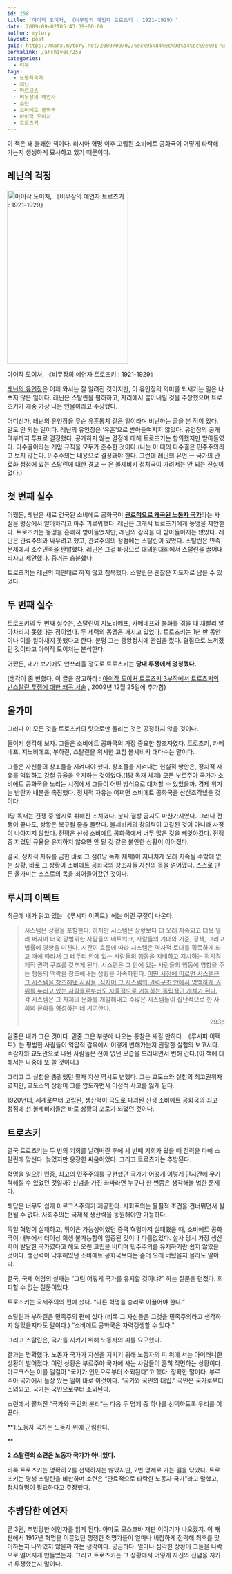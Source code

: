 ```yaml
---
id: 258
title: '아이작 도이처, 《비무장의 예언자 트로츠키 : 1921-1929》'
date: 2009-09-02T05:43:39+00:00
author: mytory
layout: post
guid: https://marx.mytory.net/2009/09/02/%ec%95%84%ec%9d%b4%ec%9e%91-%eb%8f%84%ec%9d%b4%ec%b2%98-%e3%80%8a%eb%b9%84%eb%ac%b4%ec%9e%a5%ec%9d%98-%ec%98%88%ec%96%b8%ec%9e%90-%ed%8a%b8%eb%a1%9c%ec%b8%a0%ed%82%a4-1921-1929%e3%80%8b/
permalink: /archives/258
categories:
  - 리뷰
tags:
  - 노동자국가
  - 레닌
  - 마르크스
  - 비무장의 예언자
  - 소련
  - 소비에트 공화국
  - 아이작 도이처
  - 트로츠키
---
```

이 책은 꽤 불쾌한 책이다. 러시아 혁명 이후 고립된 소비에트 공화국이 어떻게 타락해 가는지 생생하게 묘사하고 있기 때문이다. 

## 레닌의 걱정<figure style="width: 280px" class="wp-caption alignleft">

<img src="https://marx.mytory.net/wp-content/uploads/1/cfile29.uf.18601B104A9E057B481F53.jpg" width="280" height="400" alt="아이작 도이처, 《비무장의 예언자 트로츠키 : 1921-1929》" filename="cfile29.uf.18601B104A9E057B481F53.jpg" filemime="" /><figcaption class="wp-caption-text">아이작 도이처, 《비무장의 예언자 트로츠키 : 1921-1929》</figcaption></figure> 

<a href="http://acidkiss.8con.net/xe/?mid=note&pageid=3117842" target="_blank" title="[http://acidkiss.8con.net/xe/?mid=note&pageid=3117842]로 이동합니다.">레닌의 유언장</a>은 이제 와서는 잘 알려진 것이지만, 이 유언장의 의미를 되새기는 일은 나쁘지 않은 일이다. 레닌은 스탈린을 폄하하고, 자리에서 끌어내릴 것을 주장했으며 트로츠키가 개중 가장 나은 인물이라고 주장했다.

어디선가, 레닌의 유언장을 무슨 유훈통치 같은 일이라며 비난하는 글을 본 적이 있다. 말도 안 되는 일이다. 레닌의 유언장은 &#8216;유훈&#8217;으로 받아들여지지 않았다. 유언장의 공개여부까지 투표로 결정했다. 공개하지 않는 결정에 대해 트로츠키는 항의했지만 받아들였다. 다수결이라는 게임 규칙을 모두가 준수한 것이다.(나는 이 때의 다수결은 민주주의라고 보지 않는다. 민주주의는 내용으로 결정돼야 한다. 그런데 레닌의 유언 ㅡ 국가의 관료화 정점에 있는 스탈린에 대한 경고 ㅡ 은 볼셰비키 정치국이 가려서는 안 되는 진실이었다.)

## 첫 번째 실수

어쨌든, 레닌은 새로 건국된 소비에트 공화국이 <u>**관료적으로 왜곡된 노동자 국가**</u>라는 사실을 병상에서 알아차리고 아주 괴로워했다. 레닌은 그래서 트로츠키에게 동맹을 제안한다. 트로츠키는 동맹을 흔쾌히 받아들였지만, 레닌의 감각을 다 받아들이지는 않았다. 레닌은 관료주의와 싸우려고 했고, 관료주의의 정점에는 스탈린이 있었다. 스탈린은 민족문제에서 소수민족을 탄압했다. 레닌은 그걸 바탕으로 대의원대회에서 스탈린을 끌어내리자고 제안했다. 증거는 충분했다.

트로츠키는 레닌의 제안대로 하지 않고 침묵했다. 스탈린은 괜찮은 지도자로 남을 수 있었다.

## 두 번째 실수

트로츠키의 두 번째 실수는, 스탈린이 지노비예프, 카메네프와 불화를 겪을 때 재빨리 알아차리지 못했다는 점이었다. 두 세력의 동맹은 깨지고 있었다. 트로츠키는 1년 반 동안이나 이를 알아채지 못했다고 한다. 분명 그는 중앙정치에 관심을 껐다. 협잡으로 느껴졌던 것이라고 아이작 도이처는 분석한다.

어쨌든, 내가 보기에도 안쓰러울 정도로 트로츠키는 **당내 투쟁에서 멍청했다.**

(생각이 좀 변했다. 이 글을 참고하라 : <a href="http://spar2003.tistory.com/145" target="_blank" title="[http://spar2003.tistory.com/145]로 이동합니다.">아이작 도이처 트로츠키 3부작에서 트로츠키의 반스탈린 투쟁에 대한 왜곡 서술</a>&nbsp;, 2009년 12월 25일에 추가함)

## 올가미

그러나 이 모든 것을 트로츠키의 탓으로만 돌리는 것은 공정하지 않을 것이다.

돌이켜 생각해 보자. 그들은 소비에트 공화국의 가장 중요한 창조자였다. 트로츠키, 카메네프, 지노비에프, 부하린, 스탈린을 위시한 고참 볼셰비키 대다수는 말이다.

그들은 자신들의 창조물을 지켜내야 했다. 창조물을 지켜내는 현실적 방안은, 정치적 자유를 억압하고 강철 규율을 유지하는 것이었다.(1당 독재 체제) 모든 부르주아 국가가 소비에트 공화국을 노리는 시점에서 그들이 어떤 방식으로 대처할 수 있었을까. 경제 위기는 반란과 내분을 촉진했다. 정치적 자유는 어쩌면 소비에트 공화국을 산산조각냈을 것이다.

1당 독재는 전쟁 중 임시로 취해진 조치였다. 분파 결성 금지도 마찬가지였다. 그러나 전쟁이 끝나도, 상황은 복구될 줄을 몰랐다. 볼셰비키의 창의력이 고갈된 것이 아니라 사정이 나아지지 않았다. 전쟁은 신생 소비에트 공화국에서 너무 많은 것을 빼앗아갔다. 전쟁 중 지켰던 규율을 유지하지 않으면 안 될 것 같은 불안한 상황이 이어졌다.

결국, 정치적 자유를 금한 바로 그 점(1당 독재 체제)이 지나치게 오래 지속될 수밖에 없는 상황, 바로 그 상황이 소비에트 공화국의 창조자들 자신의 목을 얽어맸다. 스스로 만든 올가미는 스스로의 목을 죄어들어갔던 것이다.

## 루시퍼 이펙트

최근에 내가 읽고 있는 《루시퍼 이펙트》에는 이런 구절이 나온다.

> 시스템은 상황을 포함한다. 하지만 시스템은 상황보다 더 오래 지속되고 더욱 널리 퍼지며 더욱 광범위한 사람들의 네트워크, 사람들의 기대와 기준, 정책, 그리고 법률에 영향을 미친다. 시간이 흐름에 따라 시스템은 역사적 토대를 획득하게 되고 때에 따라서 그 테두리 안에 있는 사람들의 행동을 지배하고 지시하는 정치경제적 권력 구조를 갖추게 된다. 시스템은 그 안에 있는 사람들의 행동에 영향을 주는 행동의 맥락을 창조해내는 상황을 가속화한다. <u>어떤 시점에 이르면 시스템은 그 시스템을 창조해낸 사람들, 심지어 그 시스템의 권력구조 안에서 명백하게 권위를 누리고 있는 사람들로부터도 자율적으로 기능하는 독립적인 개체가 된다.</u> 각 시스템은 그 자체의 문화를 개발해내고 수많은 시스템들이 집단적으로 한 사회의 문화를 형성하는 데 기여한다.
> 
> <p style="text-align: right;">
>   293p
> </p>

밑줄은 내가 그은 것이다. 밑줄 그은 부분에 나오는 통찰은 새길 만하다. 《루시퍼 이펙트》는 평범한 사람들이 억압적 감옥에서 어떻게 변해가는지 관찰한 실험의 보고서다. 수감자와 교도관으로 나뉜 사람들은 전에 없던 모습을 드러내면서 변해 간다.(이 책에 대해서는 나중에 또 쓸 것이다.)

그리고 그 실험을 총괄했던 필자 자신 역시도 변했다. 그는 교도소와 실험의 최고권위자였지만, 교도소의 상황이 그를 압도하면서 이성적 사고를 잃게 된다.

1920년대, 세계로부터 고립된, 생산력이 극도로 파괴된 신생 소비에트 공화국의 최고 정점에 선 볼셰비키들은 바로 상황의 포로가 되었던 것이다.

## 트로츠키

결국 트로츠키는 두 번의 기회를 날려버린 후에 세 번째 기회가 왔을 때 전력을 다해 스탈린에 맞선다. 늦었지만 웅장한 싸움이었다. 그리고 트로츠키는 추방된다.

혁명을 일으킨 민중, 최고의 민주주의를 구현했던 국가가 어떻게 이렇게 단시간에 무기력해질 수 있었던 것일까? 신념을 가진 좌파라면 누구나 한 번쯤은 생각해볼 법한 문제다.

해답은 너무도 쉽게 마르크스주의가 제공한다. 사회주의는 물질적 조건을 건너뛰면서 실현될 수 없다. 사회주의는 국제적 생산력을 동원해야만 가능하다.

독일 혁명이 실패하고, 뒤이은 가능성이었던 중국 혁명마저 실패했을 때, 소비에트 공화국이 내부에서 더이상 회생 불가능함이 입증된 것이나 다름없었다. 설사 당시 가장 생산력이 발달한 국가였다고 해도 오랜 고립을 버티며 민주주의를 유지하기란 쉽지 않았을 것이다. 생산력이 낙후해있던 소비에트 공화국보다는 좀더 오래 버텼을지 몰라도 말이다.

결국, 국제 혁명의 실패는 &#8220;그럼 어떻게 국가를 유지할 것이냐?&#8221; 하는 질문을 던졌다. 회피할 수 없는 질문이었다.

트로츠키는 국제주의의 편에 섰다. &#8220;다른 혁명을 승리로 이끌어야 한다.&#8221;

스탈린과 부하린은 민족주의 편에 섰다.(비록 그 자신들은 그것을 민족주의라고 생각하지 않았을지라도 말이다.) &#8220;소비에트 공화국은 자력갱생할 수 있다.&#8221;

그리고 스탈린은, 국가를 지키기 위해 노동자의 피를 요구했다.

결과는 명확했다. 노동자 국가가 자신을 지키기 위해 노동자의 피 위에 서는 아이러니한 상황이 벌어졌다. 이런 상황은 부르주아 국가에 사는 사람들이 흔히 직면하는 상황이다. 마르크스는 이를 일컬어 &#8220;국가가 인민으로부터 소외된다&#8221;고 했다. 정확한 말이다. 부르주아 국가에서 늘상 있는 일이 바로 이것이다. &#8220;국가와 국민의 대립.&#8221; 국민은 국가로부터 소외되고, 국가는 국민으로부터 소외된다.

소련에서 펼쳐진 &#8220;국가와 국민의 분리&#8221;는 다음 두 명제 중 하나를 선택하도록 우리를 이끈다.

**1.노동자 국가는 노동자 위에 군림한다.
  
** 

**2.스탈린의 소련은 노동자 국가가 아니었다.**

비록 트로츠키는 명확히 2를 선택하지는 않았지만, 2번 명제로 가는 길을 닦았다. 트로츠키는 평생 스탈린을 비판하며 소련은 &#8220;관료적으로 타락한 노동자 국가&#8221;라고 말했고, 정치혁명이 필요하다고 주장했다.

## 추방당한 예언자

곧 3권, 추방당한 예언자를 읽게 된다. 아마도 모스크바 재판 이야기가 나오겠지. 이 재판에서 1917년 혁명을 이끌었던 쟁쟁한 혁명가들이 얼마나 비참하게 전락해 최후를 맞이하는지 나와있지 않을까 하는 생각이다. 궁금하다. 얼마나 심각한 상황이 그들을 나락으로 떨어지게 만들었는지. 그리고 트로츠키는 그 상황에서 어떻게 자신의 신념을 지키며 투쟁했는지 말이다.